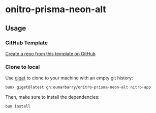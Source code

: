 # onitro-prisma-neon-alt

## Usage

### GitHub Template

[Create a repo from this template on GitHub](https://github.com/oumarbarry/onitro-prisma-neon-alt/generate)

### Clone to local

Use [giget](https://github.com/unjs/giget) to clone to your machine with an empty git history:

```bash
bunx giget@latest gh:oumarbarry/onitro-prisma-neon-alt nitro-app
```

Then, make sure to install the dependencies:

```bash
bun install
```
